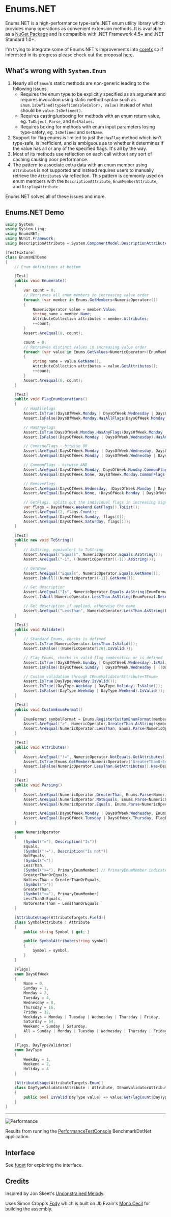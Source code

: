 # Enums.NET
Enums.NET is a high-performance type-safe .NET enum utility library which provides many operations as convenient extension methods. It is available as a [NuGet Package](https://www.nuget.org/packages/Enums.NET/) and is compatible with .NET Framework 4.5+ and .NET Standard 1.0+.

I'm trying to integrate some of Enums.NET's improvements into [corefx](https://github.com/dotnet/corefx) so if interested in its progress please check out the proposal [here](https://github.com/dotnet/corefx/issues/15453).

## What's wrong with `System.Enum`
1. Nearly all of `Enum`'s static methods are non-generic leading to the following issues.
   * Requires the enum type to be explicitly specified as an argument and requires invocation using static method syntax such as `Enum.IsDefined(typeof(ConsoleColor), value)` instead of what should be `value.IsDefined()`.
   * Requires casting/unboxing for methods with an enum return value, eg. `ToObject`, `Parse`, and `GetValues`.
   * Requires boxing for methods with enum input parameters losing type-safety, eg. `IsDefined` and `GetName`.
2. Support for flag enums is limited to just the `HasFlag` method which isn't type-safe, is inefficient, and is ambiguous as to whether it determines if the value has all or any of the specified flags. It's all by the way.
3. Most of its methods use reflection on each call without any sort of caching causing poor performance.
4. The pattern to associate extra data with an enum member using `Attribute`s is not supported and instead requires users to manually retrieve the `Attribute`s via reflection. This pattern is commonly used on enum members with the `DescriptionAttribute`, `EnumMemberAttribute`, and `DisplayAttribute`.

Enums.NET solves all of these issues and more.

## Enums.NET Demo

```c#
using System;
using System.Linq;
using EnumsNET;
using NUnit.Framework;
using DescriptionAttribute = System.ComponentModel.DescriptionAttribute;

[TestFixture]
class EnumsNETDemo
{
    // Enum definitions at bottom

    [Test]
    public void Enumerate()
    {
        var count = 0;
        // Retrieves all enum members in increasing value order
        foreach (var member in Enums.GetMembers<NumericOperator>())
        {
            NumericOperator value = member.Value;
            string name = member.Name;
            AttributeCollection attributes = member.Attributes;
            ++count;
        }
        Assert.AreEqual(8, count);

        count = 0;
        // Retrieves distinct values in increasing value order
        foreach (var value in Enums.GetValues<NumericOperator>(EnumMemberSelection.Distinct))
        {
            string name = value.GetName();
            AttributeCollection attributes = value.GetAttributes();
            ++count;
        }
        Assert.AreEqual(6, count);
    }

    [Test]
    public void FlagEnumOperations()
    {
        // HasAllFlags
        Assert.IsTrue((DaysOfWeek.Monday | DaysOfWeek.Wednesday | DaysOfWeek.Friday).HasAllFlags(DaysOfWeek.Monday | DaysOfWeek.Wednesday));
        Assert.IsFalse(DaysOfWeek.Monday.HasAllFlags(DaysOfWeek.Monday | DaysOfWeek.Wednesday));

        // HasAnyFlags
        Assert.IsTrue(DaysOfWeek.Monday.HasAnyFlags(DaysOfWeek.Monday | DaysOfWeek.Wednesday));
        Assert.IsFalse((DaysOfWeek.Monday | DaysOfWeek.Wednesday).HasAnyFlags(DaysOfWeek.Friday));

        // CombineFlags ~ bitwise OR
        Assert.AreEqual(DaysOfWeek.Monday | DaysOfWeek.Wednesday, DaysOfWeek.Monday.CombineFlags(DaysOfWeek.Wednesday));
        Assert.AreEqual(DaysOfWeek.Monday | DaysOfWeek.Wednesday | DaysOfWeek.Friday, FlagEnums.CombineFlags(DaysOfWeek.Monday, DaysOfWeek.Wednesday, DaysOfWeek.Friday));

        // CommonFlags ~ bitwise AND
        Assert.AreEqual(DaysOfWeek.Monday, DaysOfWeek.Monday.CommonFlags(DaysOfWeek.Monday | DaysOfWeek.Wednesday));
        Assert.AreEqual(DaysOfWeek.None, DaysOfWeek.Monday.CommonFlags(DaysOfWeek.Wednesday));

        // RemoveFlags
        Assert.AreEqual(DaysOfWeek.Wednesday, (DaysOfWeek.Monday | DaysOfWeek.Wednesday).RemoveFlags(DaysOfWeek.Monday));
        Assert.AreEqual(DaysOfWeek.None, (DaysOfWeek.Monday | DaysOfWeek.Wednesday).RemoveFlags(DaysOfWeek.Monday | DaysOfWeek.Wednesday));

        // GetFlags, splits out the individual flags in increasing significance bit order
        var flags = DaysOfWeek.Weekend.GetFlags().ToList();
        Assert.AreEqual(2, flags.Count);
        Assert.AreEqual(DaysOfWeek.Sunday, flags[0]);
        Assert.AreEqual(DaysOfWeek.Saturday, flags[1]);
    }

    [Test]
    public new void ToString()
    {
        // AsString, equivalent to ToString
        Assert.AreEqual("Equals", NumericOperator.Equals.AsString());
        Assert.AreEqual("-1", ((NumericOperator)(-1)).AsString());

        // GetName
        Assert.AreEqual("Equals", NumericOperator.Equals.GetName());
        Assert.IsNull(((NumericOperator)(-1)).GetName());

        // Get description
        Assert.AreEqual("Is", NumericOperator.Equals.AsString(EnumFormat.Description));
        Assert.IsNull(NumericOperator.LessThan.AsString(EnumFormat.Description));

        // Get description if applied, otherwise the name
        Assert.AreEqual("LessThan", NumericOperator.LessThan.AsString(EnumFormat.Description, EnumFormat.Name));
    }

    [Test]
    public void Validate()
    {
        // Standard Enums, checks is defined
        Assert.IsTrue(NumericOperator.LessThan.IsValid());
        Assert.IsFalse(((NumericOperator)20).IsValid());

        // Flag Enums, checks is valid flag combination or is defined
        Assert.IsTrue((DaysOfWeek.Sunday | DaysOfWeek.Wednesday).IsValid());
        Assert.IsFalse((DaysOfWeek.Sunday | DaysOfWeek.Wednesday | ((DaysOfWeek)(-1))).IsValid());

        // Custom validation through IEnumValidatorAttribute<TEnum>
        Assert.IsTrue(DayType.Weekday.IsValid());
        Assert.IsTrue((DayType.Weekday | DayType.Holiday).IsValid());
        Assert.IsFalse((DayType.Weekday | DayType.Weekend).IsValid());
    }

    [Test]
    public void CustomEnumFormat()
    {
        EnumFormat symbolFormat = Enums.RegisterCustomEnumFormat(member => member.Attributes.Get<SymbolAttribute>()?.Symbol);
        Assert.AreEqual(">", NumericOperator.GreaterThan.AsString(symbolFormat));
        Assert.AreEqual(NumericOperator.LessThan, Enums.Parse<NumericOperator>("<", ignoreCase: false, symbolFormat));
    }

    [Test]
    public void Attributes()
    {
        Assert.AreEqual("!=", NumericOperator.NotEquals.GetAttributes().Get<SymbolAttribute>().Symbol);
        Assert.IsTrue(Enums.GetMember<NumericOperator>("GreaterThanOrEquals").Attributes.Has<PrimaryEnumMemberAttribute>());
        Assert.IsFalse(NumericOperator.LessThan.GetAttributes().Has<DescriptionAttribute>());
    }

    [Test]
    public void Parsing()
    {
        Assert.AreEqual(NumericOperator.GreaterThan, Enums.Parse<NumericOperator>("GreaterThan"));
        Assert.AreEqual(NumericOperator.NotEquals, Enums.Parse<NumericOperator>("1"));
        Assert.AreEqual(NumericOperator.Equals, Enums.Parse<NumericOperator>("Is", ignoreCase: false, EnumFormat.Description));

        Assert.AreEqual(DaysOfWeek.Monday | DaysOfWeek.Wednesday, Enums.Parse<DaysOfWeek>("Monday, Wednesday"));
        Assert.AreEqual(DaysOfWeek.Tuesday | DaysOfWeek.Thursday, FlagEnums.ParseFlags<DaysOfWeek>("Tuesday | Thursday", ignoreCase: false, delimiter: "|"));
    }

    enum NumericOperator
    {
        [Symbol("="), Description("Is")]
        Equals,
        [Symbol("!="), Description("Is not")]
        NotEquals,
        [Symbol("<")]
        LessThan,
        [Symbol(">="), PrimaryEnumMember] // PrimaryEnumMember indicates enum member as primary duplicate for extension methods
        GreaterThanOrEquals,
        NotLessThan = GreaterThanOrEquals,
        [Symbol(">")]
        GreaterThan,
        [Symbol("<="), PrimaryEnumMember]
        LessThanOrEquals,
        NotGreaterThan = LessThanOrEquals
    }

    [AttributeUsage(AttributeTargets.Field)]
    class SymbolAttribute : Attribute
    {
        public string Symbol { get; }

        public SymbolAttribute(string symbol)
        {
            Symbol = symbol;
        }
    }

    [Flags]
    enum DaysOfWeek
    {
        None = 0,
        Sunday = 1,
        Monday = 2,
        Tuesday = 4,
        Wednesday = 8,
        Thursday = 16,
        Friday = 32,
        Weekdays = Monday | Tuesday | Wednesday | Thursday | Friday,
        Saturday = 64,
        Weekend = Sunday | Saturday,
        All = Sunday | Monday | Tuesday | Wednesday | Thursday | Friday | Saturday
    }

    [Flags, DayTypeValidator]
    enum DayType
    {
        Weekday = 1,
        Weekend = 2,
        Holiday = 4
    }

    [AttributeUsage(AttributeTargets.Enum)]
    class DayTypeValidatorAttribute : Attribute, IEnumValidatorAttribute<DayType>
    {
        public bool IsValid(DayType value) => value.GetFlagCount(DayType.Weekday | DayType.Weekend) == 1 && FlagEnums.IsValidFlagCombination(value);
    }
}
```

---
![Performance](performance.png)

Results from running the [PerformanceTestConsole](./Src/Enums.NET.PerfTestConsole/Program.cs) BenchmarkDotNet application.

## Interface
See [fuget](https://www.fuget.org/packages/Enums.NET) for exploring the interface.

## Credits
Inspired by Jon Skeet's [Unconstrained Melody](https://github.com/jskeet/unconstrained-melody).

Uses Simon Cropp's [Fody](https://github.com/Fody/Fody) which is built on Jb Evain's [Mono.Cecil](https://github.com/jbevain/cecil) for building the assembly.

